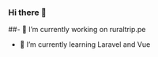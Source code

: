 ### Hi there 👋


##- 🔭 I’m currently working on ruraltrip.pe
- 🌱 I’m currently learning Laravel and Vue

